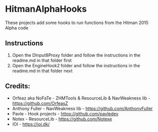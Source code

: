 # HitmanAlphaHooks
These projects add some hooks to run functions from the Hitman 2015 Alpha code

## Instructions
1. Open the DInput8Proxy folder and follow the instructions in the readme.md in that folder first
1. Open the EngineHook2 folder and follow the instructions in the readme.md in that folder next


## Credits:
* Orfeaz aka NoFaTe - ZHMTools & ResourceLib & NavWeakness lib - https://github.com/OrfeasZ
* Anthony Fuller - NavWeakness lib - https://github.com/AnthonyFuller
* Pavle - Hook projects - https://github.com/pavledev
* Notex - ResourceLib - https://github.com/Notexe
* IOI - https://ioi.dk/